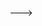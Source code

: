 <!--- ### - Hi, I’m Ian <img src="https://media.giphy.com/media/hvRJCLFzcasrR4ia7z/giphy.gif" width="30px"> 
- 👀 I’m interested in ...
- 🌱 I’m currently learning ...
- 💞️ I’m looking to collaborate on ...
- 📫 How to reach me ...
--->

<!---
- 👋 Hi, I’m @IanLulu
- 👀 I’m interested in ...
- 🌱 I’m currently learning ...
- 💞️ I’m looking to collaborate on ...
- 📫 How to reach me ...

<!---
IanLulu/IanLulu is a ✨ special ✨ repository because its `README.md` (this file) appears on your GitHub profile.
You can click the Preview link to take a look at your changes.
--->
--->

<!---
lumpia-byte/lumpia-byte is a ✨ special ✨ repository because its `README.md` (this file) appears on your GitHub profile.
You can click the Preview link to take a look at your changes.
--->
